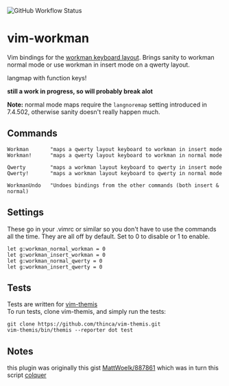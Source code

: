 ![GitHub Workflow Status](https://img.shields.io/github/workflow/status/nicwest/vim-workman/test)

vim-workman
===========

Vim bindings for the [workman keyboard layout][workman]. Brings sanity to
workman normal mode or use workman in insert mode on a qwerty layout.

langmap with function keys!

**still a work in progress, so will probably break alot**

**Note:** normal mode maps require the `langnoremap` setting introduced in
7.4.502, otherwise sanity doesn't really happen much.

Commands
--------

```vim
Workman       "maps a qwerty layout keyboard to workman in insert mode 
Workman!      "maps a qwerty layout keyboard to workman in normal mode

Qwerty        "maps a workman layout keyboard to qwerty in insert mode 
Qwerty!       "maps a workman layout keyboard to qwerty in normal mode 

WorkmanUndo   "Undoes bindings from the other commands (both insert & normal)
```

Settings
--------

These go in your .vimrc or similar so you don't have to use the commands all the
time. They are all off by default. Set to 0 to disable or 1 to enable.

```vim
let g:workman_normal_workman = 0
let g:workman_insert_workman = 0
let g:workman_normal_qwerty = 0
let g:workman_insert_qwerty = 0
```

Tests
-----

Tests are written for [vim-themis][vim-themis]    
To run tests, clone vim-themis, and simply run the tests:

```
git clone https://github.com/thinca/vim-themis.git 
vim-themis/bin/themis --reporter dot test
```

Notes
-----

this plugin was originally this gist [MattWoelk/887861][gist] which was in turn
this script [colquer][colquer]

[workman]: https://github.com/ojbucao/Workman
[vim-themis]: https://github.com/thinca/vim-themis
[gist]: https://gist.github.com/MattWoelk/887861
[colquer]: http://www.vim.org/scripts/script.php?script_id=2865
